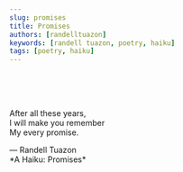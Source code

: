 ```yaml
---
slug: promises
title: Promises
authors: [randelltuazon]
keywords: [randell tuazon, poetry, haiku]
tags: [poetry, haiku]
---
```


<br/><br/><br/>

After all these years,  
I will make you remember  
My every promise.  

<footer>
  — Randell Tuazon 
  <div class="text-xs mt-2 text-stone-500">*A Haiku: Promises*</div>
</footer>
